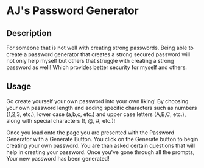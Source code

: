 # AJ's Password Generator

## Description

For someone that is not well with creating strong passwords. Being able to create a password generator that creates a strong secured password will not only help myself but others that struggle with creating a strong password as well! Which provides better security for myself and others.

## Usage

Go create yourself your own password into your own liking! By choosing your own password length and adding specific characters such as numbers (1,2,3, etc.), lower case (a,b,c, etc.) and upper case letters (A,B,C, etc.), along with special characters (!, @, #, etc.)!

Once you load onto the page you are presented with the Password Generator with a Generate Button.
You click on the Generate button to begin creating your own password.
You are than asked certain questions that will help in creating your password.
Once you've gone through all the prompts,
Your new password has been generated!
